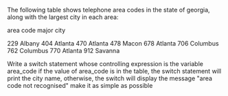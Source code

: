 The following table shows telephone area codes in the state of georgia, along with the largest city in each area:

area code  major city

229         Albany
404         Atlanta
470         Atlanta
478         Macon
678         Atlanta
706         Columbus
762         Columbus
770         Atlanta
912         Savanna

Write a switch statement whose controlling expression is the variable area_code
if the value of area_code is in the table, the switch statement will print the city name, otherwise, the switch will display the message "area code not recognised"
make it as simple as possible